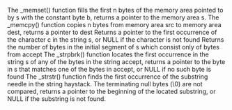 The _memset() function fills the first n bytes of the memory area pointed to by s with the constant byte b, returns a pointer to the memory area s.
The _memcpy() function copies n bytes from memory area src to memory area dest, returns a pointer to dest
Returns a pointer to the first occurrence of the character c in the string s, or NULL if the character is not found
Returns the number of bytes in the initial segment of s which consist only of bytes from accept
The _strpbrk() function locates the first occurrence in the string s of any of the bytes in the string accept, returns a pointer to the byte in s that matches one of the bytes in accept, or NULL if no such byte is found
The _strstr() function finds the first occurrence of the substring needle in the string haystack. The terminating null bytes (\0) are not compared, returns a pointer to the beginning of the located substring, or NULL if the substring is not found.
